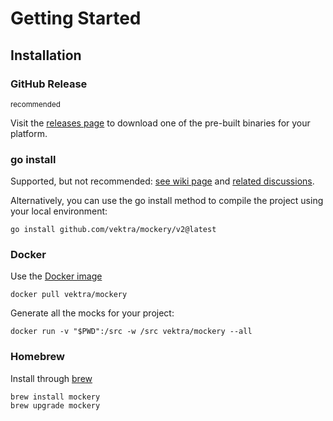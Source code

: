 Getting Started
================

Installation
-------------

### GitHub Release

<small>recommended</small>

Visit the [releases page](https://github.com/vektra/mockery/releases) to download one of the pre-built binaries for your platform.

### go install

Supported, but not recommended: [see wiki page](https://github.com/vektra/mockery/wiki/Installation-Methods#go-install) and [related discussions](https://github.com/vektra/mockery/pull/456).

Alternatively, you can use the go install method to compile the project using your local environment:

    go install github.com/vektra/mockery/v2@latest

### Docker

Use the [Docker image](https://hub.docker.com/r/vektra/mockery)

    docker pull vektra/mockery

Generate all the mocks for your project:

	docker run -v "$PWD":/src -w /src vektra/mockery --all

### Homebrew

Install through [brew](https://brew.sh/)

    brew install mockery
    brew upgrade mockery

